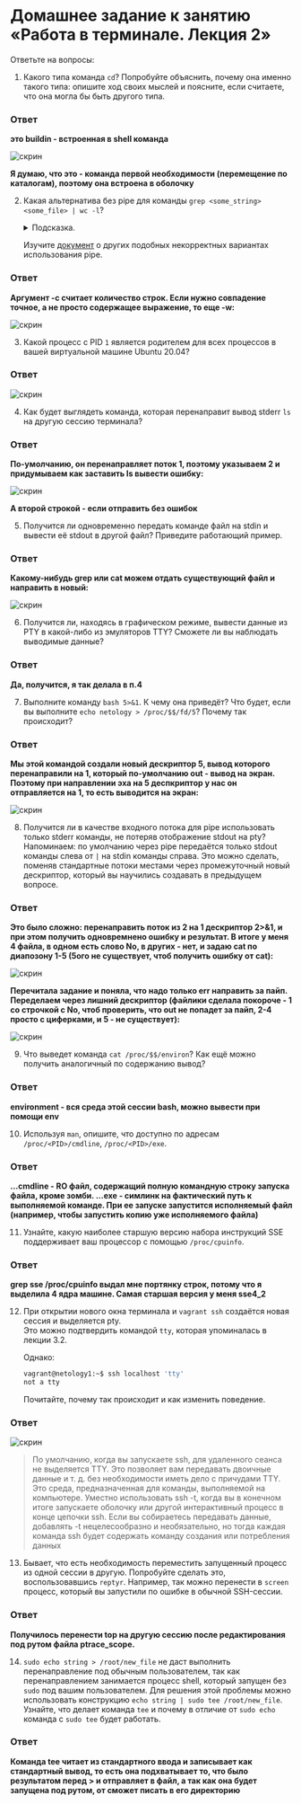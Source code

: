 # Домашнее задание к занятию «Работа в терминале. Лекция 2»


Ответьте на вопросы:

1. Какого типа команда `cd`? Попробуйте объяснить, почему она именно такого типа: опишите ход своих мыслей и поясните, если считаете, что она могла бы быть другого типа.

### Ответ

**это buildin - встроенная в shell команда**

![скрин](https://github.com/Jlljully/terminal-OS-net-security/blob/main/files/lesson_2/Screenshot_1.png "cd")

**Я думаю, что это - команда первой необходимости (перемещение по каталогам), поэтому она встроена в оболочку**


2. Какая альтернатива без pipe для команды `grep <some_string> <some_file> | wc -l`?   

	<details>
	<summary>Подсказка.</summary>

	`man grep` поможет в ответе на этот вопрос. 

	</details>
	
	Изучите [документ](http://www.smallo.ruhr.de/award.html) о других подобных некорректных вариантах использования pipe.

### Ответ

**Аргумент -с считает количество строк. Если нужно совпадение точное, а не просто содержащее выражение, то еще -w:**

![скрин](https://github.com/Jlljully/terminal-OS-net-security/blob/main/files/lesson_2/Screenshot_2.png "grep")


3. Какой процесс с PID `1` является родителем для всех процессов в вашей виртуальной машине Ubuntu 20.04?

### Ответ

![скрин](https://github.com/Jlljully/terminal-OS-net-security/blob/main/files/lesson_2/Screenshot_3.png "init")

4. Как будет выглядеть команда, которая перенаправит вывод stderr `ls` на другую сессию терминала?

### Ответ

**По-умолчанию, он перенаправляет поток 1, поэтому указываем 2 и придумываем как заставить ls вывести ошибку:**

![скрин](https://github.com/Jlljully/terminal-OS-net-security/blob/main/files/lesson_2/Screenshot_4.png "ls")

**А второй строкой - если отправить без ошибок**

5. Получится ли одновременно передать команде файл на stdin и вывести её stdout в другой файл? Приведите работающий пример.

### Ответ

**Какому-нибудь grep или cat можем отдать существующий файл и направить в новый:**

![скрин](https://github.com/Jlljully/terminal-OS-net-security/blob/main/files/lesson_2/Screenshot_5.png "in>out")

6. Получится ли, находясь в графическом режиме, вывести данные из PTY в какой-либо из эмуляторов TTY? Сможете ли вы наблюдать выводимые данные?

### Ответ

**Да, получится, я так делала в п.4**

7. Выполните команду `bash 5>&1`. К чему она приведёт? Что будет, если вы выполните `echo netology > /proc/$$/fd/5`? Почему так происходит?

### Ответ

**Мы этой командой создали новый дескриптор 5, вывод которого перенаправили на 1, который по-умолчанию out - вывод на экран. Поэтому при направлении эха на 5 деспкриптор у нас он отправляется на 1, то есть выводится на экран:** 

![скрин](https://github.com/Jlljully/terminal-OS-net-security/blob/main/files/lesson_2/Screenshot_6.png "5=1") 

8. Получится ли в качестве входного потока для pipe использовать только stderr команды, не потеряв отображение stdout на pty?  
Напоминаем: по умолчанию через pipe передаётся только stdout команды слева от `|` на stdin команды справа.
Это можно сделать, поменяв стандартные потоки местами через промежуточный новый дескриптор, который вы научились создавать в предыдущем вопросе.

### Ответ

**Это было сложно: перенаправить поток из 2 на 1 дескриптор 2>&1, и при этом получить одновремнено ошибку и результат. В итоге у меня 4 файла, в одном есть слово No, в других - нет, и задаю cat по диапозону 1-5 (5ого не существует, чтоб получить ошибку от cat):**

![скрин](https://github.com/Jlljully/terminal-OS-net-security/blob/main/files/lesson_2/Screenshot_7.png "err+out") 

**Перечитала задание и поняла, что надо только err направить за пайп. Переделаем через лишний дескриптор (файлики сделала покороче - 1 со строчкой с No, чтоб проверить, что out не попадет за пайп, 2-4 просто с циферками, и 5 - не существует):**

![скрин](https://github.com/Jlljully/terminal-OS-net-security/blob/main/files/lesson_2/Screenshot_8.png "err+out") 

9. Что выведет команда `cat /proc/$$/environ`? Как ещё можно получить аналогичный по содержанию вывод?

### Ответ

**environment - вся среда этой сессии bash, можно вывести при помощи env**

10. Используя `man`, опишите, что доступно по адресам `/proc/<PID>/cmdline`, `/proc/<PID>/exe`.

### Ответ

**...cmdline - RO файл, содержащий полную командную строку запуска файла, кроме зомби. ...exe - симлинк на фактический путь к выполняемой команде. При ее запуске запустится исполняемый файл (например, чтобы запустить копию уже исполняемого файла)**

11. Узнайте, какую наиболее старшую версию набора инструкций SSE поддерживает ваш процессор с помощью `/proc/cpuinfo`.

### Ответ

**grep sse /proc/cpuinfo выдал мне портянку строк, потому что я выделила 4 ядра машине. Самая старшая версия у меня sse4_2**

12. При открытии нового окна терминала и `vagrant ssh` создаётся новая сессия и выделяется pty.  
	Это можно подтвердить командой `tty`, которая упоминалась в лекции 3.2.  
	
	Однако:

    ```bash
	vagrant@netology1:~$ ssh localhost 'tty'
	not a tty
    ```

	Почитайте, почему так происходит и как изменить поведение.

### Ответ

![скрин](https://github.com/Jlljully/terminal-OS-net-security/blob/main/files/lesson_2/Screenshot_9.jpg "tty")

>По умолчанию, когда вы запускаете ssh, для удаленного сеанса не выделяется TTY. Это позволяет вам передавать двоичные данные и т. д. без необходимости иметь дело с причудами TTY. Это среда, предназначенная для команды, выполняемой на компьютере.
Уместно использовать ssh -t, когда вы в конечном итоге запускаете оболочку или другой интерактивный процесс в конце цепочки ssh. Если вы собираетесь передавать данные, добавлять -t нецелесообразно и необязательно, но тогда каждая команда ssh будет содержать команду создания или потребления данных

13. Бывает, что есть необходимость переместить запущенный процесс из одной сессии в другую. Попробуйте сделать это, воспользовавшись `reptyr`. Например, так можно перенести в `screen` процесс, который вы запустили по ошибке в обычной SSH-сессии.

### Ответ

**Получилось перенести top на другую сессию после редактирования под рутом файла ptrace_scope.**

14. `sudo echo string > /root/new_file` не даст выполнить перенаправление под обычным пользователем, так как перенаправлением занимается процесс shell, который запущен без `sudo` под вашим пользователем. Для решения этой проблемы можно использовать конструкцию `echo string | sudo tee /root/new_file`. Узнайте, что делает команда `tee` и почему в отличие от `sudo echo` команда с `sudo tee` будет работать.

### Ответ

**Команда tee читает из стандартного ввода и записывает как стандартный вывод, то есть она подхватывает то, что было результатом перед > и отправляет в файл, а так как она будет запущена под рутом, от сможет писать в его директорию**
